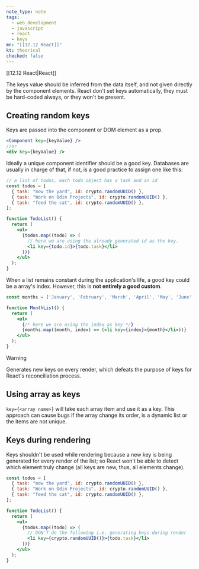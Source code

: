 ```yaml
---
note_type: note
tags:
  - web_development
  - javascript
  - react
  - keys
mn: "[[12.12 React]]"
kt: theorical
checked: false
---
```

[[12.12 React|React]]

The keys value should be inferred from the data itself, and not given directly by the component elements. React don't set keys automatically, they must be hard-coded always, or they won't be present. 
## Creating random keys
Keys are passed into the component or DOM element as a prop. 

```jsx
<Component key={keyValue} />
//or
<div key={keyValue} />
```

Ideally a unique component identifier should be a good key. Databases are usually in charge of that, if not, is a good practice to assign one like this:

```jsx
// a list of todos, each todo object has a task and an id
const todos = [
  { task: "mow the yard", id: crypto.randomUUID() },
  { task: "Work on Odin Projects", id: crypto.randomUUID() },
  { task: "feed the cat", id: crypto.randomUUID() },
];

function TodoList() {
  return (
    <ul>
      {todos.map((todo) => (
        // here we are using the already generated id as the key.
        <li key={todo.id}>{todo.task}</li>
      ))}
    </ul>
  );
}
```

When a list remains constant  during the application's life, a good key could be a array's index. However, this is **not entirely a good custom**.

```jsx
const months = ['January', 'February', 'March', 'April', 'May', 'June', 'July', 'August', 'September', 'October', 'November', 'December'];

function MonthList() {
  return (
    <ul>
      {/* here we are using the index as key */}
      {months.map((month, index) => (<li key={index}>{month}</li>))}
    </ul>
  );
}
```

>[!warning]
>Generates new keys on every render, which defeats the purpose of keys for React's reconciliation process.

## Using array as keys
`key={<array name>}` will take each array item and use it as a key. This approach can cause bugs if the array change its order, is a dynamic list or the items are not unique. 

## Keys during rendering
Keys shouldn't be used while rendering because a new key is being generated for every render of the list; so React won't be able to detect which element truly change (all keys are new, thus, all elements change).

```jsx
const todos = [
  { task: "mow the yard", id: crypto.randomUUID() },
  { task: "Work on Odin Projects", id: crypto.randomUUID() },
  { task: "feed the cat", id: crypto.randomUUID() },
];

function TodoList() {
  return (
    <ul>
      {todos.map((todo) => (
        // DON'T do the following i.e. generating keys during render
        <li key={crypto.randomUUID()}>{todo.task}</li>
      ))}
    </ul>
  );
}



```